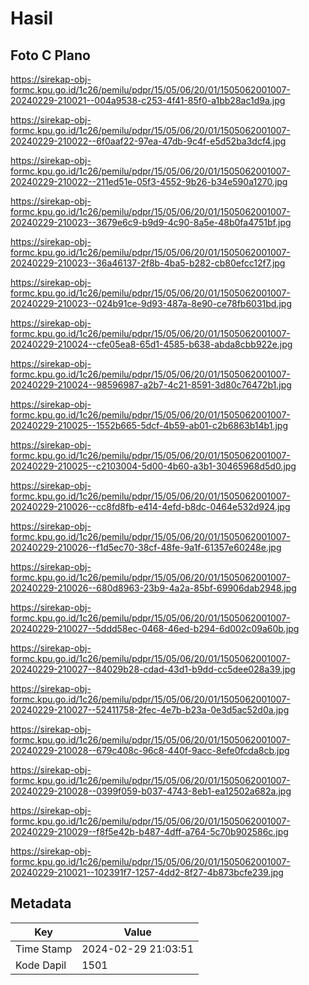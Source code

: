 # Hasil

## Foto C Plano

https://sirekap-obj-formc.kpu.go.id/1c26/pemilu/pdpr/15/05/06/20/01/1505062001007-20240229-210021--004a9538-c253-4f41-85f0-a1bb28ac1d9a.jpg

https://sirekap-obj-formc.kpu.go.id/1c26/pemilu/pdpr/15/05/06/20/01/1505062001007-20240229-210022--6f0aaf22-97ea-47db-9c4f-e5d52ba3dcf4.jpg

https://sirekap-obj-formc.kpu.go.id/1c26/pemilu/pdpr/15/05/06/20/01/1505062001007-20240229-210022--211ed51e-05f3-4552-9b26-b34e590a1270.jpg

https://sirekap-obj-formc.kpu.go.id/1c26/pemilu/pdpr/15/05/06/20/01/1505062001007-20240229-210023--3679e6c9-b9d9-4c90-8a5e-48b0fa4751bf.jpg

https://sirekap-obj-formc.kpu.go.id/1c26/pemilu/pdpr/15/05/06/20/01/1505062001007-20240229-210023--36a46137-2f8b-4ba5-b282-cb80efcc12f7.jpg

https://sirekap-obj-formc.kpu.go.id/1c26/pemilu/pdpr/15/05/06/20/01/1505062001007-20240229-210023--024b91ce-9d93-487a-8e90-ce78fb6031bd.jpg

https://sirekap-obj-formc.kpu.go.id/1c26/pemilu/pdpr/15/05/06/20/01/1505062001007-20240229-210024--cfe05ea8-65d1-4585-b638-abda8cbb922e.jpg

https://sirekap-obj-formc.kpu.go.id/1c26/pemilu/pdpr/15/05/06/20/01/1505062001007-20240229-210024--98596987-a2b7-4c21-8591-3d80c76472b1.jpg

https://sirekap-obj-formc.kpu.go.id/1c26/pemilu/pdpr/15/05/06/20/01/1505062001007-20240229-210025--1552b665-5dcf-4b59-ab01-c2b6863b14b1.jpg

https://sirekap-obj-formc.kpu.go.id/1c26/pemilu/pdpr/15/05/06/20/01/1505062001007-20240229-210025--c2103004-5d00-4b60-a3b1-30465968d5d0.jpg

https://sirekap-obj-formc.kpu.go.id/1c26/pemilu/pdpr/15/05/06/20/01/1505062001007-20240229-210026--cc8fd8fb-e414-4efd-b8dc-0464e532d924.jpg

https://sirekap-obj-formc.kpu.go.id/1c26/pemilu/pdpr/15/05/06/20/01/1505062001007-20240229-210026--f1d5ec70-38cf-48fe-9a1f-61357e60248e.jpg

https://sirekap-obj-formc.kpu.go.id/1c26/pemilu/pdpr/15/05/06/20/01/1505062001007-20240229-210026--680d8963-23b9-4a2a-85bf-69906dab2948.jpg

https://sirekap-obj-formc.kpu.go.id/1c26/pemilu/pdpr/15/05/06/20/01/1505062001007-20240229-210027--5ddd58ec-0468-46ed-b294-6d002c09a60b.jpg

https://sirekap-obj-formc.kpu.go.id/1c26/pemilu/pdpr/15/05/06/20/01/1505062001007-20240229-210027--84029b28-cdad-43d1-b9dd-cc5dee028a39.jpg

https://sirekap-obj-formc.kpu.go.id/1c26/pemilu/pdpr/15/05/06/20/01/1505062001007-20240229-210027--52411758-2fec-4e7b-b23a-0e3d5ac52d0a.jpg

https://sirekap-obj-formc.kpu.go.id/1c26/pemilu/pdpr/15/05/06/20/01/1505062001007-20240229-210028--679c408c-96c8-440f-9acc-8efe0fcda8cb.jpg

https://sirekap-obj-formc.kpu.go.id/1c26/pemilu/pdpr/15/05/06/20/01/1505062001007-20240229-210028--0399f059-b037-4743-8eb1-ea12502a682a.jpg

https://sirekap-obj-formc.kpu.go.id/1c26/pemilu/pdpr/15/05/06/20/01/1505062001007-20240229-210029--f8f5e42b-b487-4dff-a764-5c70b902586c.jpg

https://sirekap-obj-formc.kpu.go.id/1c26/pemilu/pdpr/15/05/06/20/01/1505062001007-20240229-210021--102391f7-1257-4dd2-8f27-4b873bcfe239.jpg


## Metadata

| Key        | Value               |
| ---------- | ------------------- |
| Time Stamp | 2024-02-29 21:03:51 |
| Kode Dapil | 1501                |



